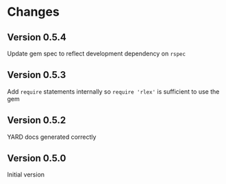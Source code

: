 # Changes

## Version 0.5.4

Update gem spec to reflect development dependency on `rspec`

## Version 0.5.3

Add `require` statements internally so `require 'rlex'` is sufficient to use
the gem

## Version 0.5.2

YARD docs generated correctly

## Version 0.5.0

Initial version
